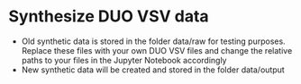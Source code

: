 # Synthesize DUO VSV data  
- Old synthetic data is stored in the folder data/raw for testing purposes. Replace these files with your own DUO VSV files and change the relative paths to your files in the Jupyter Notebook accordingly
- New synthetic data will be created and stored in the folder data/output 
